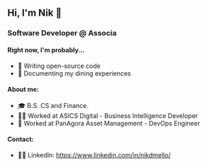## Hi, I'm Nik 👋

### Software Developer @ Associa

#### Right now, I'm probably...
- 🔭 Writing open-source code
- 🍔 Documenting my dining experiences

#### About me:
- 🎓 B.S. CS and Finance.
- 🏃‍♂️ Worked at ASICS Digital - Business Intelligence Developer
- 💸 Worked at PanAgora Asset Management - DevOps Engineer

#### Contact:
- 🫱‍🫲 LinkedIn: https://www.linkedin.com/in/nikdmello/
<!--
**nikdmello/nikdmello** is a ✨ _special_ ✨ repository because its `README.md` (this file) appears on your GitHub profile.

Here are some ideas to get you started:

- 🔭 I’m currently working on ...
- 🌱 I’m currently learning ...
- 👯 I’m looking to collaborate on ...
- 🤔 I’m looking for help with ...
- 💬 Ask me about ...
- 📫 How to reach me: ...
- 😄 Pronouns: ...
- ⚡ Fun fact: ...
-->



